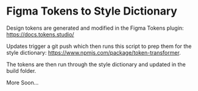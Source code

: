 # Figma Tokens to Style Dictionary

Design tokens are generated and modified in the Figma Tokens plugin: https://docs.tokens.studio/

Updates trigger a git push which then runs this script to prep them for the style dictionary: https://www.npmjs.com/package/token-transformer.  

The tokens are then run through the style dictionary and updated in the build folder.

More Soon...